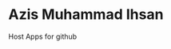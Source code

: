 # Azis Muhammad Ihsan
Host Apps for github
<meta name="google-site-verification" content="JTNKxcxWA-3dxdSHrEDmS7uJ5-9ldMHO_3hJT8rHpiA" />
